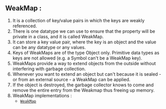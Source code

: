 ## WeakMap :

1. It is a collection of key/value pairs in which the keys are weakly referenced.
2. There is one datatype we can use to ensure that the property will be private in a class, and it is called WeakMap.
3. It can store a key value pair, where the key is an object and the value can be any datatype or any values.
4. Keys of WeakMaps are of the type Object only. Primitive data types as keys are not allowed (e.g. a Symbol can't be a WeakMap key).
5. WeakMaps provide a way to extend objects from the outside without interfering with garbage collection.
6. Whenever you want to extend an object but can't because it is sealed - or from an external source - a WeakMap can be applied.
7. If the object is destroyed, the garbage collector knows to come and remove the entire entry from the Weakmap thus freeing up memory.
8. WeakMap implementations :
    * [`WeakMap`](../src/weak-map.js)